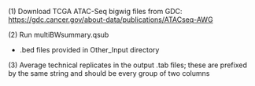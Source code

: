 (1) Download TCGA ATAC-Seq bigwig files from GDC: https://gdc.cancer.gov/about-data/publications/ATACseq-AWG

(2) Run multiBWsummary.qsub
- .bed files provided in Other_Input directory

(3) Average technical replicates in the output .tab files; these are prefixed by the same string and should be every group of two columns
